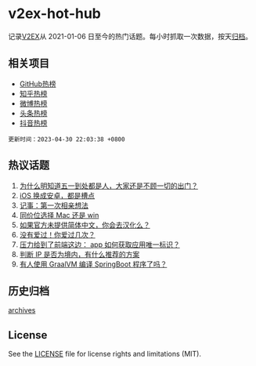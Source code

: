 # v2ex-hot-hub

 记录[V2EX](https://www.v2ex.com/)从 2021-01-06 日至今的热门话题。每小时抓取一次数据，按天[归档](archives)。
 
 ## 相关项目

- [GitHub热榜](https://github.com/snaildev/github-hot-hub)
- [知乎热榜](https://github.com/snaildev/zhihu-hot-hub)
- [微博热榜](https://github.com/snaildev/weibo-hot-hub)
- [头条热榜](https://github.com/snaildev/toutiao-hot-hub)
- [抖音热榜](https://github.com/snaildev/douyin-hot-hub)


 `更新时间：2023-04-30 22:03:38 +0800`

## 热议话题

1. [为什么明知道五一到处都是人，大家还是不顾一切的出门？](https://www.v2ex.com/t/936567)
1. [iOS 换成安卓，都是槽点](https://www.v2ex.com/t/936581)
1. [记事：第一次相亲想法](https://www.v2ex.com/t/936509)
1. [同价位选择 Mac 还是 win](https://www.v2ex.com/t/936555)
1. [如果官方未提供简体中文，你会去汉化么？](https://www.v2ex.com/t/936580)
1. [没有爱过！你爱过几次？](https://www.v2ex.com/t/936549)
1. [压力给到了前端这边： app 如何获取应用唯一标识？](https://www.v2ex.com/t/936530)
1. [判断 IP 是否为境内，有什么推荐的方案](https://www.v2ex.com/t/936578)
1. [有人使用 GraalVM 编译 SpringBoot 程序了吗？](https://www.v2ex.com/t/936538)

## 历史归档

[archives](archives)

## License

See the [LICENSE](LICENSE) file for license rights and limitations (MIT).
